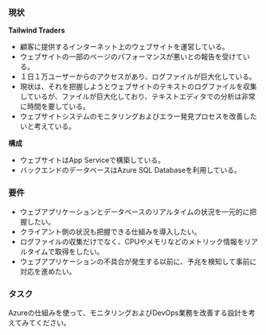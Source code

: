 ### **現状**

**Tailwind Traders**

- 顧客に提供するインターネット上のウェブサイトを運営している。
- ウェブサイトの一部のページのパフォーマンスが悪いとの報告を受けている。
- １日１万ユーザーからのアクセスがあり、ログファイルが巨大化している。
- 現状は、それを把握しようとウェブサイトのテキストのログファイルを収集しているが、ファイルが巨大化しており、テキストエディタでの分析は非常に時間を要している。
- ウェブサイトシステムのモニタリングおよびエラー発見プロセスを改善したいと考えている。

**構成**

- ウェブサイトはApp Serviceで構築している。
- バックエンドのデータベースはAzure SQL Databaseを利用している。

### **要件**

- ウェブアプリケーションとデータベースのリアルタイムの状況を一元的に把握したい。
- クライアント側の状況も把握できる仕組みを導入したい。
- ログファイルの収集だけでなく、CPUやメモリなどのメトリック情報をリアルタイムで取得をしたい。
- ウェブアプリケーションの不具合が発生する以前に、予兆を検知して事前に対応を進めたい。

### タスク

Azureの仕組みを使って、モニタリングおよびDevOps業務を改善する設計を考えてみてください。